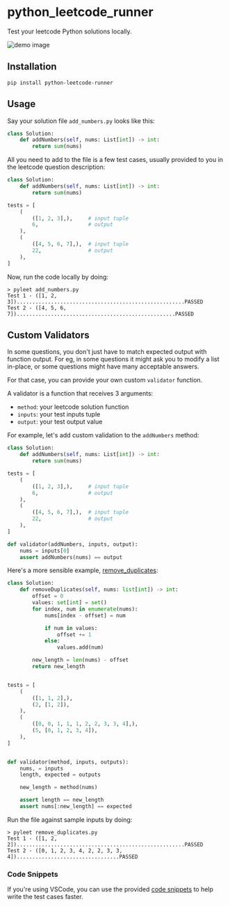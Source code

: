# python_leetcode_runner

Test your leetcode Python solutions locally.

![demo image](https://user-images.githubusercontent.com/43412083/107687412-752ddc00-6ccc-11eb-85cc-e4e76e13f06a.png)

## Installation

```console
pip install python-leetcode-runner
```

## Usage

Say your solution file `add_numbers.py` looks like this:

```python
class Solution:
    def addNumbers(self, nums: List[int]) -> int:
        return sum(nums)
```

All you need to add to the file is a few test cases, usually provided to you in the leetcode question description:

```python
class Solution:
    def addNumbers(self, nums: List[int]) -> int:
        return sum(nums)

tests = [
    (
        ([1, 2, 3],),     # input tuple
        6,                # output
    ),
    (
        ([4, 5, 6, 7],),  # input tuple
        22,               # output
    ),
]
```

Now, run the code locally by doing:

```console
> pyleet add_numbers.py
Test 1 - ([1, 2, 3])......................................................PASSED
Test 2 - ([4, 5, 6, 7])...................................................PASSED
```

## Custom Validators

In some questions, you don't just have to match expected output with function output. For eg, in some questions it might ask you to modify a list in-place, or some questions might have many acceptable answers.

For that case, you can provide your own custom `validator` function.

A validator is a function that receives 3 arguments:

- `method`: your leetcode solution function
- `inputs`: your test inputs tuple
- `output`: your test output value

For example, let's add custom validation to the `addNumbers` method:

```python
class Solution:
    def addNumbers(self, nums: List[int]) -> int:
        return sum(nums)

tests = [
    (
        ([1, 2, 3],),     # input tuple
        6,                # output
    ),
    (
        ([4, 5, 6, 7],),  # input tuple
        22,               # output
    ),
]

def validator(addNumbers, inputs, output):
    nums = inputs[0]
    assert addNumbers(nums) == output
```

Here's a more sensible example, [remove_duplicates](https://leetcode.com/problems/remove-duplicates-from-sorted-array/):

```python
class Solution:
    def removeDuplicates(self, nums: list[int]) -> int:
        offset = 0
        values: set[int] = set()
        for index, num in enumerate(nums):
            nums[index - offset] = num

            if num in values:
                offset += 1
            else:
                values.add(num)

        new_length = len(nums) - offset
        return new_length


tests = [
    (
        ([1, 1, 2],),
        (2, [1, 2]),
    ),
    (
        ([0, 0, 1, 1, 1, 2, 2, 3, 3, 4],),
        (5, [0, 1, 2, 3, 4]),
    ),
]


def validator(method, inputs, outputs):
    nums, = inputs
    length, expected = outputs

    new_length = method(nums)

    assert length == new_length
    assert nums[:new_length] == expected
```

Run the file against sample inputs by doing:

```console
> pyleet remove_duplicates.py
Test 1 - ([1, 2, 2])......................................................PASSED
Test 2 - ([0, 1, 2, 3, 4, 2, 2, 3, 3, 4]).................................PASSED
```

### Code Snippets

If you're using VSCode, you can use the provided [code snippets](https://github.com/tusharsadhwani/python_leetcode_runner/blob/master/python.code-snippets) to help write the test cases faster.
